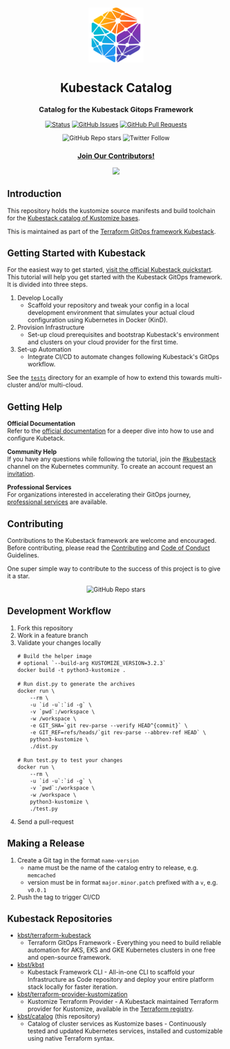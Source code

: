 <p align="center">
 <img src="./assets/favicon.png" alt="Kubestack, The Open Source Gitops Framework" width="25%" height="25%" />
</p>

<h1 align="center">Kubestack Catalog</h1>
<h3 align="center">Catalog for the Kubestack Gitops Framework</h3>

<div align="center">

[![Status](https://img.shields.io/badge/status-active-success.svg)]()
[![GitHub Issues](https://img.shields.io/github/issues/kbst/catalog.svg)](https://github.com/kbst/catalog/issues)
[![GitHub Pull Requests](https://img.shields.io/github/issues-pr/kbst/catalog.svg)](https://github.com/kbst/catalog/pulls)

</div>

<div align="center">

![GitHub Repo stars](https://img.shields.io/github/stars/kbst/catalog?style=social)
![Twitter Follow](https://img.shields.io/twitter/follow/kubestack?style=social)

</div>


<h3 align="center"><a href="#Contributing">Join Our Contributors!</a></h3>

<div align="center">

<a href="https://github.com/kbst/catalog/graphs/contributors">
  <img src="https://contrib.rocks/image?repo=kbst/catalog&max=36" />
</a>

</div>

## Introduction

This repository holds the kustomize source manifests and build toolchain for the [Kubestack catalog of Kustomize bases](https://www.kubestack.com/catalog).

This is maintained as part of the [Terraform GitOps framework Kubestack](https://www.kubestack.com/).


## Getting Started with Kubestack

For the easiest way to get started, [visit the official Kubestack quickstart](https://www.kubestack.com/infrastructure/documentation/quickstart). This tutorial will help you get started with the Kubestack GitOps framework. It is divided into three steps.

1. Develop Locally
    * Scaffold your repository and tweak your config in a local development environment that simulates your actual cloud configuration using Kubernetes in Docker (KinD).
3. Provision Infrastructure
    * Set-up cloud prerequisites and bootstrap Kubestack's environment and clusters on your cloud provider for the first time.
4. Set-up Automation
    * Integrate CI/CD to automate changes following Kubestack's GitOps workflow.

See the [`tests`](./tests) directory for an example of how to extend this towards multi-cluster and/or multi-cloud.


## Getting Help

**Official Documentation**  
Refer to the [official documentation](https://www.kubestack.com/framework/documentation) for a deeper dive into how to use and configure Kubetack.

**Community Help**  
If you have any questions while following the tutorial, join the [#kubestack](https://app.slack.com/client/T09NY5SBT/CMBCT7XRQ) channel on the Kubernetes community. To create an account request an [invitation](https://slack.k8s.io/).

**Professional Services**  
For organizations interested in accelerating their GitOps journey, [professional services](https://www.kubestack.com/lp/professional-services) are available.


## Contributing
Contributions to the Kubestack framework are welcome and encouraged. Before contributing, please read the [Contributing](./CONTRIBUTING.md) and [Code of Conduct](./CODE_OF_CONDUCT.md) Guidelines.

One super simple way to contribute to the success of this project is to give it a star.  

<div align="center">

![GitHub Repo stars](https://img.shields.io/github/stars/kbst/catalog?style=social)

</div>


## Development Workflow

1. Fork this repository
1. Work in a feature branch
1. Validate your changes locally
   ```
   # Build the helper image
   # optional `--build-arg KUSTOMIZE_VERSION=3.2.3`
   docker build -t python3-kustomize .

   # Run dist.py to generate the archives
   docker run \
       --rm \
       -u `id -u`:`id -g` \
       -v `pwd`:/workspace \
       -w /workspace \
       -e GIT_SHA=`git rev-parse --verify HEAD^{commit}` \
       -e GIT_REF=refs/heads/`git rev-parse --abbrev-ref HEAD` \
       python3-kustomize \
       ./dist.py

   # Run test.py to test your changes
   docker run \
       --rm \
       -u `id -u`:`id -g` \
       -v `pwd`:/workspace \
       -w /workspace \
       python3-kustomize \
       ./test.py

   ```
1. Send a pull-request


## Making a Release

1. Create a Git tag in the format `name-version`
   * name must be the name of the catalog entry to release, e.g. `memcached`
   * version must be in format `major.minor.patch` prefixed with a `v`,
     e.g. `v0.0.1`
2. Push the tag to trigger CI/CD


## Kubestack Repositories
* [kbst/terraform-kubestack](https://github.com/kbst/terraform-kubestack)  
    * Terraform GitOps Framework - Everything you need to build reliable automation for AKS, EKS and GKE Kubernetes clusters in one free and open-source framework.
* [kbst/kbst](https://github.com/kbst/kbst)  
    * Kubestack Framework CLI - All-in-one CLI to scaffold your Infrastructure as Code repository and deploy your entire platform stack locally for faster iteration.
* [kbst/terraform-provider-kustomization](https://github.com/kbst/terraform-provider-kustomization)  
    * Kustomize Terraform Provider - A Kubestack maintained Terraform provider for Kustomize, available in the [Terraform registry](https://registry.terraform.io/providers/kbst/kustomization/latest).
* [kbst/catalog](https://github.com/kbst/catalog) (this repository)  
    * Catalog of cluster services as Kustomize bases - Continuously tested and updated Kubernetes services, installed and customizable using native Terraform syntax.


